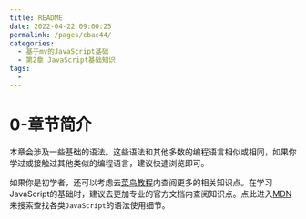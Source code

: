 ```yaml
---
title: README
date: 2022-04-22 09:00:25
permalink: /pages/cbac44/
categories:
  - 基于mv的JavaScript基础
  - 第2章 JavaScript基础知识
tags:
  - 
---
```

# 0-章节简介
本章会涉及一些基础的语法。这些语法和其他多数的编程语言相似或相同，如果你学过或接触过其他类似的编程语言，建议快速浏览即可。

如果你是初学者，还可以考虑去[菜鸟教程](https://www.runoob.com/js/js-tutorial.html)内查阅更多的相关知识点。在学习JavaScript的基础时，建议去更加专业的官方文档内查阅知识点。点此进入[MDN](https://developer.mozilla.org/zh-CN/docs/Learn/Getting_started_with_the_web/JavaScript_basics)来搜索查找各类```JavaScript```的语法使用细节。
